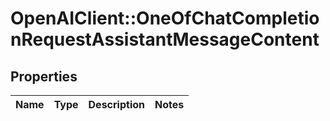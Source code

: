 # OpenAIClient::OneOfChatCompletionRequestAssistantMessageContent

## Properties
Name | Type | Description | Notes
------------ | ------------- | ------------- | -------------

